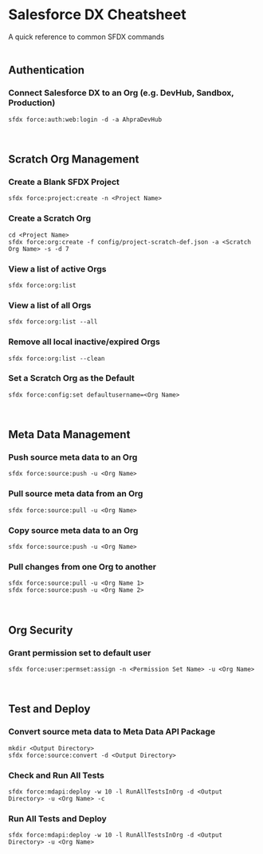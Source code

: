 # Salesforce DX Cheatsheet
A quick reference to common SFDX commands
<br/><br/>

## Authentication
### Connect Salesforce DX to an Org (e.g. DevHub, Sandbox, Production)
```
sfdx force:auth:web:login -d -a AhpraDevHub
```
<br/>

## Scratch Org Management
### Create a Blank SFDX Project
```
sfdx force:project:create -n <Project Name>
```

### Create a Scratch Org
```
cd <Project Name>
sfdx force:org:create -f config/project-scratch-def.json -a <Scratch Org Name> -s -d 7
```

### View a list of active Orgs
```
sfdx force:org:list
```

### View a list of all Orgs
```
sfdx force:org:list --all
```

### Remove all local inactive/expired Orgs
```
sfdx force:org:list --clean
```

### Set a Scratch Org as the Default
```
sfdx force:config:set defaultusername=<Org Name>
```
<br/>

## Meta Data Management
### Push source meta data to an Org 
```
sfdx force:source:push -u <Org Name>
```

### Pull source meta data from an Org 
```
sfdx force:source:pull -u <Org Name>
```

### Copy source meta data to an Org 
```
sfdx force:source:push -u <Org Name>
```

### Pull changes from one Org to another
```
sfdx force:source:pull -u <Org Name 1>
sfdx force:source:push -u <Org Name 2>
```
<br/>

## Org Security
### Grant permission set to default user
```
sfdx force:user:permset:assign -n <Permission Set Name> -u <Org Name>
```
<br/>

## Test and Deploy
### Convert source meta data to Meta Data API Package
```
mkdir <Output Directory>
sfdx force:source:convert -d <Output Directory>
```

### Check and Run All Tests
```
sfdx force:mdapi:deploy -w 10 -l RunAllTestsInOrg -d <Output Directory> -u <Org Name> -c
```


### Run All Tests and Deploy
```
sfdx force:mdapi:deploy -w 10 -l RunAllTestsInOrg -d <Output Directory> -u <Org Name>
```
